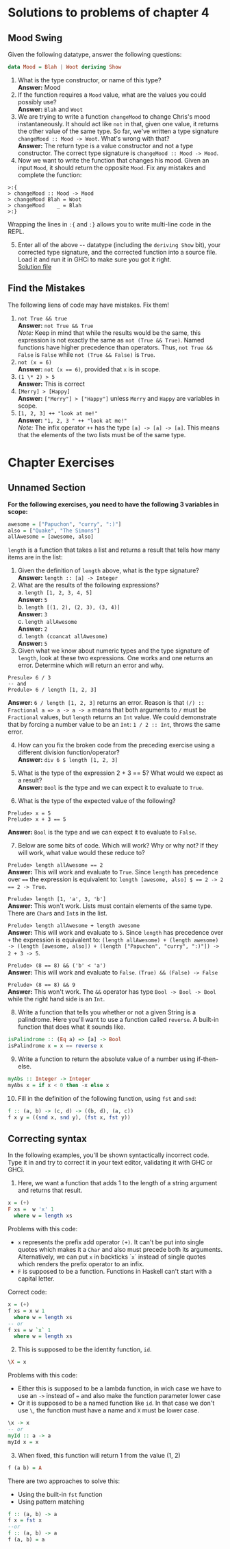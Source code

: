 # Solutions to problems of chapter 4

## Mood Swing

Given the following datatype, answer the following questions:

```haskell
data Mood = Blah | Woot deriving Show
```

1. What is the type constructor, or name of this type?
   <br>**Answer:** Mood
2. If the function requires a `Mood` value, what are the values you could possibly use?
   <br>**Answer:** `Blah` and `Woot`
3. We are trying to write a function `changeMood` to change Chris's mood instantaneously. It should act like `not` in that, given one value, it returns the other value of the same type. So far, we've written a type signature `changeMood :: Mood -> Woot`. What's wrong with that?
   <br>**Answer:** The return type is a value constructor and not a type constructor. The correct type signature is `changeMood :: Mood -> Mood`.
4. Now we want to write the function that changes his mood. Given an input `Mood`, it should return the opposite `Mood`. Fix any mistakes and complete the function:

```REPL
>:{
> changeMood :: Mood -> Mood
> changeMood Blah = Woot
> changeMood    _ = Blah
>:}
```

Wrapping the lines in `:{` and `:}` allows you to write multi-line code in the REPL.

5. Enter all of the above -- datatype (including the `deriving Show` bit), your corrected type signature, and the corrected function into a source file. Load it and run it in GHCi to make sure you got it right.
   <br> [Solution file](./exercise.files/moodswing.hs)

## Find the Mistakes

The following liens of code may have mistakes. Fix them!

1. `not True && true`
   <br> **Answer:** `not True && True`
   <br>_Note:_ Keep in mind that while the results would be the same, this expression is not exactly the same as `not (True && True)`. Named functions have higher precedence than operators. Thus, `not True && False` is `False` while `not (True && False)` is `True`.
2. `not (x = 6)`
   <br> **Answer:** `not (x == 6)`, provided that `x` is in scope.
3. `(1 \* 2) > 5`
   <br> **Answer:** This is correct
4. `[Merry] > [Happy]`
   <br> **Answer:** `["Merry"] > ["Happy"]` unless `Merry` and `Happy` are variables in scope.
5. `[1, 2, 3] ++ "look at me!"`
   <br> **Answer:** `"1, 2, 3 " ++ "look at me!"`
   <br> _Note:_ The infix operator `++` has the type `[a] -> [a] -> [a]`. This means that the elements of the two lists must be of the same type.

# Chapter Exercises

## Unnamed Section

**For the following exercises, you need to have the following 3 variables in scope:**

```haskell
awesome = ["Papuchon", "curry", ":)"]
also = ["Quake", "The Simons"]
allAwesome = [awesome, also]
```

`length` is a function that takes a list and returns a result that tells how many items are in the list:

1. Given the definition of `length` above, what is the type signature?
   <br>**Answer:** `length :: [a] -> Integer`
2. What are the results of the following expressions?
   <br>a. `length [1, 2, 3, 4, 5]`
   <br> **Answer:** `5`
   <br>b. `length [(1, 2), (2, 3), (3, 4)]`
   <br> **Answer:** `3`
   <br>c. `length allAwesome`
   <br> **Answer:** `2`
   <br>d. `length (coancat allAwesome)`
   <br> **Answer:** `5`
3. Given what we know about numeric types and the type signature of `length`, look at these two expressions. One works and one returns an error. Determine which will return an error and why.

```REPL
Presule> 6 / 3
-- and
Predule> 6 / length [1, 2, 3]
```

**Answer:** `6 / length [1, 2, 3]` returns an error. Reason is that `(/) :: Fractional a => a -> a -> a` means that both arguments to `/` must be `Fractional` values, but `length` returns an `Int` value. We could demonstrate that by forcing a number value to be an `Int`: `1 / 2 :: Int`, throws the same error.

4. How can you fix the broken code from the preceding exercise using a different division function/operator?
   <br> **Answer:** `div 6 $ length [1, 2, 3]`

5. What is the type of the expression 2 + 3 == 5? What would we expect as a result?
   <br> **Answer:** `Bool` is the type and we can expect it to evaluate to `True`.
6. What is the type of the expected value of the following?

```REPL
Prelude> x = 5
Prelude> x + 3 == 5
```

**Answer:** `Bool` is the type and we can expect it to evaluate to `False`.

7. Below are some bits of code. Which will work? Why or why not? If they will work, what value would these reduce to?

`Prelude> length allAwesome == 2`
<br> **Answer:** This will work and evaluate to `True`. Since `length` has precedence over `==` the expression is equivalent to: `length [awesome, also] $ == 2 -> 2 == 2 -> True`.

`Prelude> length [1, 'a', 3, 'b']`
<br> **Answer:** This won't work. Lists must contain elements of the same type. There are `Char`s and `Int`s in the list.

`Prelude> length allAwesome + length awesome`
<br> **Answer:** This will work and evaluate to `5`. Since `length` has precedence over `+` the expression is equivalent to: `(length allAwesome) + (length awesome) -> (length [awesome, also]) + (length ["Papuchon", "curry", ":)"]) -> 2 + 3 -> 5`.

`Prelude> (8 == 8) && ('b' < 'a')`
<br> **Answer:** This will work and evaluate to `False`. `(True) && (False) -> False`

`Prelude> (8 == 8) && 9`
<br> **Answer:** This won't work. The `&&` operator has type `Bool -> Bool -> Bool` while the right hand side is an `Int`.

8.  Write a function that tells you whether or not a given String is a palindrome. Here you'll want to use a function called `reverse`. A built-in function that does what it sounds like.

```haskell
isPalindrome :: (Eq a) => [a] -> Bool
isPalindrome x = x == reverse x
```

9. Write a function to return the absolute value of a number using if-then-else.

```haskell
myAbs :: Integer -> Integer
myAbs x = if x < 0 then -x else x
```

10. Fill in the definition of the following function, using `fst` and `snd`:

```haskell
f :: (a, b) -> (c, d) -> ((b, d), (a, c))
f x y = ((snd x, snd y), (fst x, fst y))
```

## Correcting syntax

In the following examples, you'll be shown syntactically incorrect code. Type it in and try to correct it in your text editor, validating it with GHC or GHCi.

1. Here, we want a function that adds 1 to the length of a string argument and returns that result.

```haskell
x = (+)
F xs =  w 'x' 1
  where w = length xs
```

Problems with this code:

- `x` represents the prefix add operator `(+)`. It can't be put into single quotes which makes it a `Char` and also must precede both its arguments. Alternatively, we can put `x` in backticks
  \``x`\` instead of single quotes which renders the prefix operator to an infix.
- `F` is supposed to be a function. Functions in Haskell can't start with a capital letter.

Correct code:

```haskell
x = (+)
f xs = x w 1
  where w = length xs
-- or
f xs = w `x` 1
  where w = length xs
```

2. This is supposed to be the identity function, `id`.

```haskell
\X = x
```

Problems with this code:

- Either this is supposed to be a lambda function, in wich case we have to use an `->` instead of `=` and also make the function parameter lower case
- Or it is supposed to be a named function like `id`. In that case we don't use `\`, the function must have a name and `X` must be lower case.

```haskell
\x -> x
-- or
myId :: a -> a
myId x = x
```

3. When fixed, this function will return 1 from the value (1, 2)

```haskell
f (a b) = A
```

There are two approaches to solve this:

- Using the built-in `fst` function
- Using pattern matching

```haskell
f :: (a, b) -> a
f x = fst x
--or
f :: (a, b) -> a
f (a, b) = a
```
